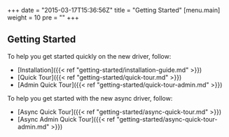 +++
date = "2015-03-17T15:36:56Z"
title = "Getting Started"
[menu.main]
  weight = 10
  pre = "<i class='fa fa-road'></i>"
+++

## Getting Started

To help you get started quickly on the new driver, follow:

  * [Installation]({{< ref "getting-started/installation-guide.md" >}})
  * [Quick Tour]({{< ref "getting-started/quick-tour.md" >}})
  * [Admin Quick Tour]({{< ref "getting-started/quick-tour-admin.md" >}})


To help you get started with the new async driver, follow:

  * [Async Quick Tour]({{< ref "getting-started/async-quick-tour.md" >}})
  * [Async Admin Quick Tour]({{< ref "getting-started/async-quick-tour-admin.md" >}})
